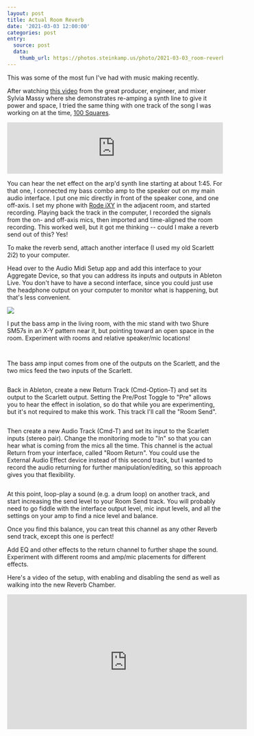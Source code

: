 ```yaml
---
layout: post
title: Actual Room Reverb
date: '2021-03-03 12:00:00'
categories: post
entry:
  source: post
  data:
    thumb_url: https://photos.steinkamp.us/photo/2021-03-03_room-reverb/2021030408155275--7795515852288585693-IMG_1899_HEIC.JPG?size=300x300&crop
---
```


This was some of the most fun I've had with music making recently.

After watching [this video](https://youtube.com/watch?v=SA6Emhn7bMs) from the great producer, engineer, and mixer Sylvia Massy where she demonstrates re-amping a synth line to give it power and space, I tried the same thing with one track of the song I was working on at the time, [100 Squares](https://open.spotify.com/track/5QasBwoeE4WYOqQPu4tBMD?si=YlJP2JI1Rv6gQlhGYvESJQ).

<iframe style="border: 0; width: 100%; height: 120px;" src="https://bandcamp.com/EmbeddedPlayer/track=378566830/size=large/bgcol=ffffff/linkcol=0687f5/tracklist=false/artwork=small/transparent=true/" seamless><a href="https://zacksteinkamp.bandcamp.com/track/100-squares">100 Squares by Zack Steinkamp</a></iframe>

You can hear the net effect on the arp'd synth line starting at about 1:45. For that one, I connected my bass combo amp to the speaker out on my main audio interface. I put one mic directly in front of the speaker cone, and one off-axis. I set my phone with [Rode iXY](http://www.rode.com/microphones/ixy) in the adjacent room, and started recording. Playing back the track in the computer, I recorded the signals from the on- and off-axis mics, then imported and time-aligned the room recording. This worked well, but it got me thinking -- could I make a reverb send out of this? Yes!

To make the reverb send, attach another interface (I used my old Scarlett 2i2) to your computer.

Head over to the Audio Midi Setup app and add this interface to your Aggregate Device, so that you can address its inputs and outputs in Ableton Live. You don't have to have a second interface, since you could just use the headphone output on your computer to monitor what is happening, but that's less convenient.

<img src="/images/room_audio_midi.png"/>

I put the bass amp in the living room, with the mic stand with two Shure SM57s in an X-Y pattern near it, but pointing toward an open space in the room. Experiment with rooms and relative speaker/mic locations!

<a href="https://zacksteinkamp.smugmug.com/2021-03-03-Room-Reverb/i-KtFcLXx/A"><img src="https://photos.smugmug.com/2021-03-03-Room-Reverb/i-KtFcLXx/0/3d1e0969/XL/2021030408155275--3718474167161792980-IMG_1900_HEIC-XL.jpg" alt=""></a>

<a href="https://zacksteinkamp.smugmug.com/2021-03-03-Room-Reverb/i-FPggJb5/A"><img src="https://photos.smugmug.com/2021-03-03-Room-Reverb/i-FPggJb5/0/96cfe660/XL/2021030408155275--7795515852288585693-IMG_1899_HEIC-XL.jpg" alt=""></a>

The bass amp input comes from one of the outputs on the Scarlett, and the two mics feed the two inputs of the Scarlett.

<a href="https://zacksteinkamp.smugmug.com/2021-03-03-Room-Reverb/i-h5QTRRm/A"><img src="https://photos.smugmug.com/2021-03-03-Room-Reverb/i-h5QTRRm/0/d3f8507d/XL/2021030408155275--6544226813501110196-IMG_1901_HEIC-XL.jpg" alt=""></a>

Back in Ableton, create a new Return Track (Cmd-Option-T) and set its output to the Scarlett output. Setting the Pre/Post Toggle to "Pre" allows you to hear the effect in isolation, so do that while you are experimenting, but it's not required to make this work. This track I'll call the "Room Send".

<a href="https://zacksteinkamp.smugmug.com/2021-03-03-Room-Reverb/i-FkJjnw8/A"><img src="https://photos.smugmug.com/2021-03-03-Room-Reverb/i-FkJjnw8/0/ab45c964/XL/2021030408155275--8885037713138693610-IMG_1902_HEIC-XL.jpg" alt=""></a>

Then create a new Audio Track (Cmd-T) and set its input to the Scarlett inputs (stereo pair). Change the monitoring mode to "In" so that you can hear what is coming from the mics all the time. This channel is the actual Return from your interface, called "Room Return". You could use the External Audio Effect device instead of this second track, but I wanted to record the audio returning for further manipulation/editing, so this approach gives you that flexibility.

<a href="https://zacksteinkamp.smugmug.com/2021-03-03-Room-Reverb/i-M9gF2V3/A"><img src="https://photos.smugmug.com/2021-03-03-Room-Reverb/i-M9gF2V3/1/9720d94f/XL/IMG_1905_HEIC-XL.jpg" alt=""></a>

At this point, loop-play a sound (e.g. a drum loop) on another track, and start increasing the send level to your Room Send track. You will probably need to go fiddle with the interface output level, mic input levels, and all the settings on your amp to find a nice level and balance.

Once you find this balance, you can treat this channel as any other Reverb send track, except this one is perfect!

Add EQ and other effects to the return channel to further shape the sound. Experiment with different rooms and amp/mic placements for different effects.

Here's a video of the setup, with enabling and disabling the send as well as walking into the new Reverb Chamber.

<iframe width="560" height="315" src="https://www.youtube.com/embed/ImgVmL1Sgr8" frameborder="0" allow="accelerometer; autoplay; clipboard-write; encrypted-media; gyroscope; picture-in-picture" allowfullscreen></iframe>

